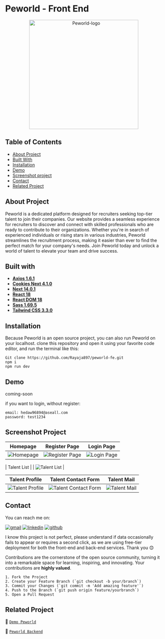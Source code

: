 # Peworld - Front End

<div align="center">
<a href="https://github.com/Rayaja897/peworld-fe">
    <img src="https://i.ibb.co/qdWbF5W/logo.png" alt="Peworld-logo" border="0" style="width: 350">
</a>
</div>

## Table of Contents

- [About Project](#about-project)
- [Built With](#built-with)
- [Installation](#installation)
- [Demo](#demo)
- [Screenshot project](#screenshot-project)
- [Contact](#contact)
- [Related Project](#related-project)

## About Project

Peworld is a dedicated platform designed for recruiters seeking top-tier talent to join their companies. Our website provides a seamless experience for recruiters to discover and connect with skilled professionals who are ready to contribute to their organizations. Whether you're in search of experienced individuals or rising stars in various industries, Peworld streamlines the recruitment process, making it easier than ever to find the perfect match for your company's needs. Join Peworld today and unlock a world of talent to elevate your team and drive success.

## Built with

- [**Axios 1.6.1**](https://www.npmjs.com/package/axios)
- [**Cookies Next 4.1.0**](https://www.npmjs.com/package/cookies-next)
- [**Next 14.0.1**](https://nextjs.org/docs/getting-started/installation)
- [**React 18**](https://react.dev/learn/start-a-new-react-project)
- [**React DOM 18**](https://www.npmjs.com/package/react-dom)
- [**Sass 1.69.5**](https://sass-lang.com/install/)
- [**Tailwind CSS 3.3.0**](https://tailwindui.com/documentation#react-installing-dependencies)

## Installation

Because Peworld is an open source project, you can also run Peworld on your localhost. clone this repository and open it using your favorite code editor, and run the terminal like this:

```
Git clone https://github.com/Rayaja897/peworld-fe.git
npm i
npm run dev
```

## Demo

coming-soon

if you want to login, without register:

```
email: hedaw96894@aseall.com
password: test1234
```

## Screenshot Project

|                      Homepage                      |                      Register Page                      |                    Login Page                     |
| :------------------------------------------------: | :-----------------------------------------------------: | :-----------------------------------------------: |
| ![Homepage](https://i.ibb.co/9wMPkB9/localhost-3000.png) | ![Register Page](https://i.ibb.co/fvypjxh/register.png) | ![Login Page](https://i.ibb.co/hFtJ0w2/login.png) |

|                       Talent List                        |
| ![Talent List](https://i.ibb.co/r5pFL50/talent-list.png) |

|                         Talent Profile                         |                           Talent Contact Form                            |                       Talent Mail                        |
| :------------------------------------------------------------: | :----------------------------------------------------------------------: | :------------------------------------------------------: |
| ![Talent Profile](https://i.ibb.co/dK1CmZ1/localhost-3000-1.png) | ![Talent Contact Form](https://i.ibb.co/qFLkkdZ/localhost-3000-2.png) | ![Talent Mail](https://i.ibb.co/gDqz4tC/talent-mail.png) |

## Contact

You can reach me on:

[![gmail](https://img.shields.io/badge/Gmail-D14836?style=for-the-badge&logo=gmail&logoColor=white)](mailto:sayarayhanilham@gmail.com)
[![linkedin](https://img.shields.io/badge/linkedin-0A66C2?style=for-the-badge&logo=linkedin&logoColor=white)](https://www.linkedin.com/in/rayhan-ilham)
[![github](https://img.shields.io/badge/Github-232b2b?style=for-the-badge&logo=github&logoColor=white)](https://github.com/Rayaja897)

I know this project is not perfect, please understand if data occasionally fails to appear or requires a second click, as we are using free-tier deployment for both the front-end and back-end services. Thank you 😊

Contributions are the cornerstone of the open source community, turning it into a remarkable space for learning, inspiring, and innovating. Your contributions are **highly valued**.

```
1. Fork the Project
2. Create your Feature Branch (`git checkout -b your/branch`)
3. Commit your Changes (`git commit -m 'Add amazing feature'`)
4. Push to the Branch (`git push origin feature/yourbranch`)
5. Open a Pull Request
```

## Related Project

🚀 [`Demo Peworld`]()

🚀 [`Peworld Backend`](https://hire-job.onrender.com/)
